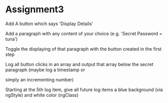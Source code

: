 # Assignment3


Add A button which says 'Display Details'


Add a paragraph with any content of your choice (e.g. 'Secret Password = tuna')


Toggle the displaying of that paragraph with the button created in the first step


Log all button clicks in an array and output that array below the secret paragraph (maybe log a timestamp or

simply an incrementing number)


Starting at the 5th log item, give all future log items a blue background (via ngStyle) and white color
(ngClass)
